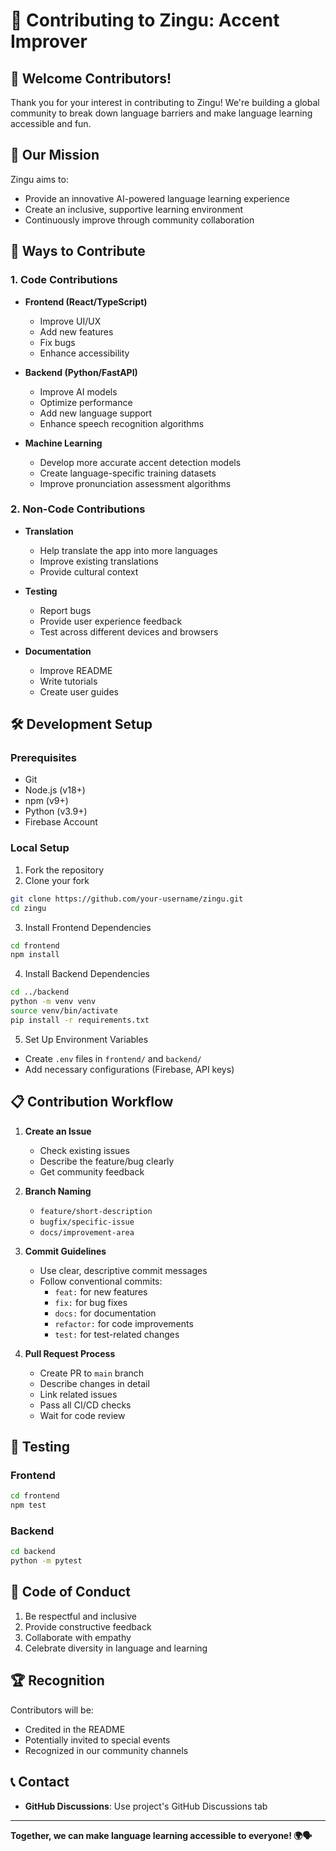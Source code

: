 # 🤝 Contributing to Zingu: Accent Improver

## 🌟 Welcome Contributors!

Thank you for your interest in contributing to Zingu! We're building a global community to break down language barriers and make language learning accessible and fun.

## 🎯 Our Mission

Zingu aims to:
- Provide an innovative AI-powered language learning experience
- Create an inclusive, supportive learning environment
- Continuously improve through community collaboration

## 🚀 Ways to Contribute

### 1. Code Contributions
- **Frontend (React/TypeScript)**
  - Improve UI/UX
  - Add new features
  - Fix bugs
  - Enhance accessibility

- **Backend (Python/FastAPI)**
  - Improve AI models
  - Optimize performance
  - Add new language support
  - Enhance speech recognition algorithms

- **Machine Learning**
  - Develop more accurate accent detection models
  - Create language-specific training datasets
  - Improve pronunciation assessment algorithms

### 2. Non-Code Contributions
- **Translation**
  - Help translate the app into more languages
  - Improve existing translations
  - Provide cultural context

- **Testing**
  - Report bugs
  - Provide user experience feedback
  - Test across different devices and browsers

- **Documentation**
  - Improve README
  - Write tutorials
  - Create user guides

## 🛠️ Development Setup

### Prerequisites
- Git
- Node.js (v18+)
- npm (v9+)
- Python (v3.9+)
- Firebase Account

### Local Setup
1. Fork the repository
2. Clone your fork
```bash
git clone https://github.com/your-username/zingu.git
cd zingu
```

3. Install Frontend Dependencies
```bash
cd frontend
npm install
```

4. Install Backend Dependencies
```bash
cd ../backend
python -m venv venv
source venv/bin/activate
pip install -r requirements.txt
```

5. Set Up Environment Variables
- Create `.env` files in `frontend/` and `backend/`
- Add necessary configurations (Firebase, API keys)

## 📋 Contribution Workflow

1. **Create an Issue**
   - Check existing issues
   - Describe the feature/bug clearly
   - Get community feedback

2. **Branch Naming**
   - `feature/short-description`
   - `bugfix/specific-issue`
   - `docs/improvement-area`

3. **Commit Guidelines**
   - Use clear, descriptive commit messages
   - Follow conventional commits:
     - `feat:` for new features
     - `fix:` for bug fixes
     - `docs:` for documentation
     - `refactor:` for code improvements
     - `test:` for test-related changes

4. **Pull Request Process**
   - Create PR to `main` branch
   - Describe changes in detail
   - Link related issues
   - Pass all CI/CD checks
   - Wait for code review

## 🧪 Testing

### Frontend
```bash
cd frontend
npm test
```

### Backend
```bash
cd backend
python -m pytest
```

## 📝 Code of Conduct

1. Be respectful and inclusive
2. Provide constructive feedback
3. Collaborate with empathy
4. Celebrate diversity in language and learning

## 🏆 Recognition

Contributors will be:
- Credited in the README
- Potentially invited to special events
- Recognized in our community channels

## 📞 Contact

- **GitHub Discussions**: Use project's GitHub Discussions tab

---

**Together, we can make language learning accessible to everyone! 🌍🗣️**